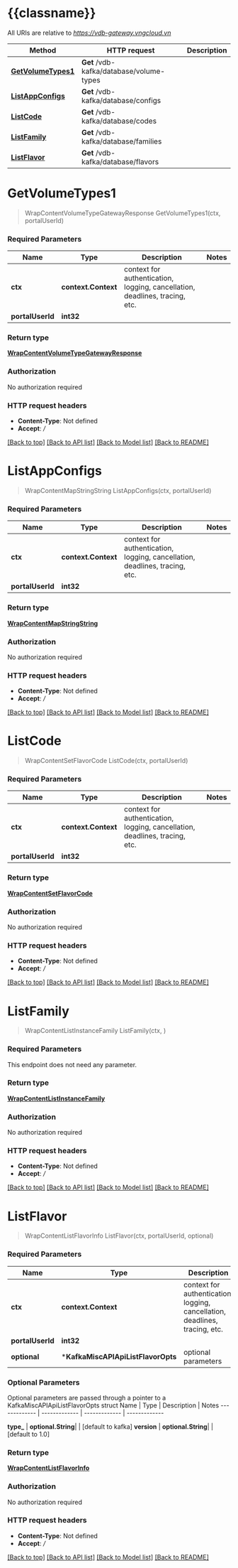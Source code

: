 # {{classname}}

All URIs are relative to *https://vdb-gateway.vngcloud.vn*

Method | HTTP request | Description
------------- | ------------- | -------------
[**GetVolumeTypes1**](KafkaMiscAPIApi.md#GetVolumeTypes1) | **Get** /vdb-kafka/database/volume-types | 
[**ListAppConfigs**](KafkaMiscAPIApi.md#ListAppConfigs) | **Get** /vdb-kafka/database/configs | 
[**ListCode**](KafkaMiscAPIApi.md#ListCode) | **Get** /vdb-kafka/database/codes | 
[**ListFamily**](KafkaMiscAPIApi.md#ListFamily) | **Get** /vdb-kafka/database/families | 
[**ListFlavor**](KafkaMiscAPIApi.md#ListFlavor) | **Get** /vdb-kafka/database/flavors | 

# **GetVolumeTypes1**
> WrapContentVolumeTypeGatewayResponse GetVolumeTypes1(ctx, portalUserId)


### Required Parameters

Name | Type | Description  | Notes
------------- | ------------- | ------------- | -------------
 **ctx** | **context.Context** | context for authentication, logging, cancellation, deadlines, tracing, etc.
  **portalUserId** | **int32**|  | 

### Return type

[**WrapContentVolumeTypeGatewayResponse**](WrapContentVolumeTypeGatewayResponse.md)

### Authorization

No authorization required

### HTTP request headers

 - **Content-Type**: Not defined
 - **Accept**: */*

[[Back to top]](#) [[Back to API list]](../README.md#documentation-for-api-endpoints) [[Back to Model list]](../README.md#documentation-for-models) [[Back to README]](../README.md)

# **ListAppConfigs**
> WrapContentMapStringString ListAppConfigs(ctx, portalUserId)


### Required Parameters

Name | Type | Description  | Notes
------------- | ------------- | ------------- | -------------
 **ctx** | **context.Context** | context for authentication, logging, cancellation, deadlines, tracing, etc.
  **portalUserId** | **int32**|  | 

### Return type

[**WrapContentMapStringString**](WrapContentMapStringString.md)

### Authorization

No authorization required

### HTTP request headers

 - **Content-Type**: Not defined
 - **Accept**: */*

[[Back to top]](#) [[Back to API list]](../README.md#documentation-for-api-endpoints) [[Back to Model list]](../README.md#documentation-for-models) [[Back to README]](../README.md)

# **ListCode**
> WrapContentSetFlavorCode ListCode(ctx, portalUserId)


### Required Parameters

Name | Type | Description  | Notes
------------- | ------------- | ------------- | -------------
 **ctx** | **context.Context** | context for authentication, logging, cancellation, deadlines, tracing, etc.
  **portalUserId** | **int32**|  | 

### Return type

[**WrapContentSetFlavorCode**](WrapContentSetFlavorCode.md)

### Authorization

No authorization required

### HTTP request headers

 - **Content-Type**: Not defined
 - **Accept**: */*

[[Back to top]](#) [[Back to API list]](../README.md#documentation-for-api-endpoints) [[Back to Model list]](../README.md#documentation-for-models) [[Back to README]](../README.md)

# **ListFamily**
> WrapContentListInstanceFamily ListFamily(ctx, )


### Required Parameters
This endpoint does not need any parameter.

### Return type

[**WrapContentListInstanceFamily**](WrapContentListInstanceFamily.md)

### Authorization

No authorization required

### HTTP request headers

 - **Content-Type**: Not defined
 - **Accept**: */*

[[Back to top]](#) [[Back to API list]](../README.md#documentation-for-api-endpoints) [[Back to Model list]](../README.md#documentation-for-models) [[Back to README]](../README.md)

# **ListFlavor**
> WrapContentListFlavorInfo ListFlavor(ctx, portalUserId, optional)


### Required Parameters

Name | Type | Description  | Notes
------------- | ------------- | ------------- | -------------
 **ctx** | **context.Context** | context for authentication, logging, cancellation, deadlines, tracing, etc.
  **portalUserId** | **int32**|  | 
 **optional** | ***KafkaMiscAPIApiListFlavorOpts** | optional parameters | nil if no parameters

### Optional Parameters
Optional parameters are passed through a pointer to a KafkaMiscAPIApiListFlavorOpts struct
Name | Type | Description  | Notes
------------- | ------------- | ------------- | -------------

 **type_** | **optional.String**|  | [default to kafka]
 **version** | **optional.String**|  | [default to 1.0]

### Return type

[**WrapContentListFlavorInfo**](WrapContentListFlavorInfo.md)

### Authorization

No authorization required

### HTTP request headers

 - **Content-Type**: Not defined
 - **Accept**: */*

[[Back to top]](#) [[Back to API list]](../README.md#documentation-for-api-endpoints) [[Back to Model list]](../README.md#documentation-for-models) [[Back to README]](../README.md)

